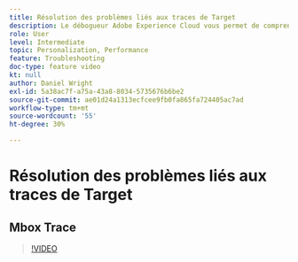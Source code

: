 ```yaml
---
title: Résolution des problèmes liés aux traces de Target
description: Le débogueur Adobe Experience Cloud vous permet de comprendre rapidement et facilement votre implémentation Target. Découvrez comment vous authentifier dans l’Experience Cloud et utiliser le puissant outil Target Traces pour examiner les qualifications de votre activité et de votre audience, ainsi que votre profil de visiteur.
role: User
level: Intermediate
topic: Personalization, Performance
feature: Troubleshooting
doc-type: feature video
kt: null
author: Daniel Wright
exl-id: 5a38ac7f-a75a-43a8-8034-5735676b6be2
source-git-commit: ae01d24a1313ecfcee9fb0fa865fa724405ac7ad
workflow-type: tm+mt
source-wordcount: '55'
ht-degree: 30%

---
```


# Résolution des problèmes liés aux traces de Target

## Mbox Trace

>[!VIDEO](https://video.tv.adobe.com/v/33895/?quality=12&captions=fre_fr)
